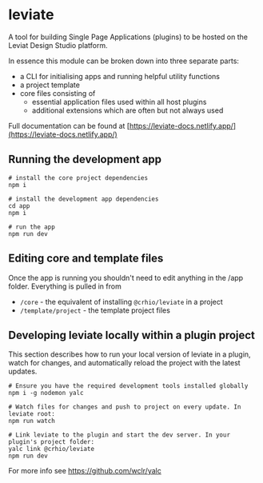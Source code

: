 # leviate

A tool for building Single Page Applications (plugins) to be hosted on the Leviat Design Studio platform.

In essence this module can be broken down into three separate parts:

- a CLI for initialising apps and running helpful utility functions
- a project template
- core files consisting of
  - essential application files used within all host plugins
  - additional extensions which are often but not always used

Full documentation can be found at [https://leviate-docs.netlify.app/](https://leviate-docs.netlify.app/)

## Running the development app

```
# install the core project dependencies
npm i

# install the development app dependencies
cd app
npm i

# run the app
npm run dev
```

## Editing core and template files

Once the app is running you shouldn't need to edit anything in the /app folder. Everything is pulled in from
- `/core` - the equivalent of installing `@crhio/leviate` in a project
- `/template/project` - the template project files

## Developing leviate locally within a plugin project

This section describes how to run your local version of leviate in a plugin, watch for changes, and automatically reload the project with the latest updates.

```shell
# Ensure you have the required development tools installed globally
npm i -g nodemon yalc

# Watch files for changes and push to project on every update. In leviate root:
npm run watch

# Link leviate to the plugin and start the dev server. In your plugin's project folder:
yalc link @crhio/leviate
npm run dev
```

For more info see https://github.com/wclr/yalc
